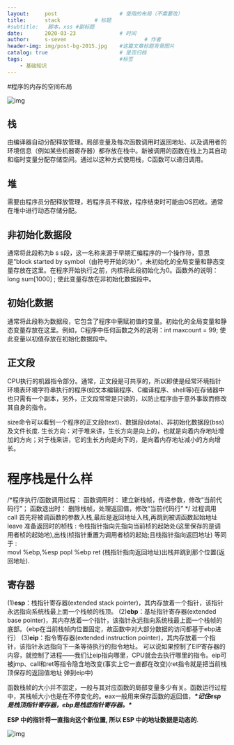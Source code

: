```yaml
---
layout:     post   				    # 使用的布局（不需要改）
title:      stack			# 标题 
#subtitle:   脚本，xss #副标题
date:       2020-03-23 				# 时间
author:     s-seven 						# 作者
header-img: img/post-bg-2015.jpg 	#这篇文章标题背景图片
catalog: true 						# 是否归档
tags:								#标签
    - 基础知识
---
```


#程序的内存的空间布局

![img](https://images0.cnblogs.com/blog/427267/201310/21113258-16bba106aacb4b998f2d5f52a5aa603a.jpg)

## 栈

由编译器自动分配释放管理。局部变量及每次函数调用时返回地址、以及调用者的环境信息（例如某些机器寄存器）都存放在栈中。新被调用的函数在栈上为其自动和临时变量分配存储空间。通过以这种方式使用栈，C函数可以递归调用。

## 堆

需要由程序员分配释放管理，若程序员不释放，程序结束时可能由OS回收。通常在堆中进行动态存储分配。

## 非初始化数据段

通常将此段称为b s s段，这一名称来源于早期汇编程序的一个操作符，意思是“block started by symbol（由符号开始的块）”，未初始化的全局变量和静态变量存放在这里。在程序开始执行之前，内核将此段初始化为0。函数外的说明：long sum[1000] ; 使此变量存放在非初始化数据段中。

## 初始化数据

通常将此段称为数据段，它包含了程序中需赋初值的变量。初始化的全局变量和静态变量存放在这里。例如，C程序中任何函数之外的说明：int maxcount = 99; 使此变量以初值存放在初始化数据段中。

## 正文段

CPU执行的机器指令部分。通常，正文段是可共享的，所以即使是经常环境指针环境表环境字符串执行的程序(如文本编辑程序、C编译程序、shell等)在存储器中也只需有一个副本，另外，正文段常常是只读的，以防止程序由于意外事故而修改其自身的指令。

size命令可以看到一个程序的正文段(text)、数据段(data)、非初始化数据段(bss)及文件长度.
生长方向：对于堆来讲，生长方向是向上的，也就是向着内存地址增加的方向；对于栈来讲，它的生长方向是向下的，是向着内存地址减小的方向增长。

# 程序栈是什么样

/*程序执行/函数调用过程：
函数调用时：
建立新栈帧，传递参数，修改“当前代码行”；
函数退出时：
删除栈帧，处理返回值，修改“当前代码行”
*/
过程调用 
call   首先将被调函数的参数入栈,最后是返回地址入栈,再跳到被调函数起始地址
leave  准备返回时的桢栈 : 令栈指针指向先指向当前桢的起始处(这里保存的是调用者桢的起始地),出栈(桢指针重置为调用者桢的起始;且栈指针指向返回地址)
       等同于 :   
       movl %ebp,%esp 
       popl %ebp
ret    (栈指针指向返回地址)出栈并跳到那个位置(返回地址).

## 寄存器

(1)**esp**：栈指针寄存器(extended stack pointer)，其内存放着一个指针，该指针永远指向系统栈最上面一个栈帧的栈顶。
 (2)**ebp**：基址指针寄存器(extended base pointer)，其内存放着一个指针，该指针永远指向系统栈最上面一个栈帧的底部。（ebp在当前栈帧内位置固定，故函数中对大部分数据的访问都基于ebp进行）
 (3)**eip**：指令寄存器(extended instruction pointer)，其内存放着一个指针，该指针永远指向下一条等待执行的指令地址。 可以说如果控制了EIP寄存器的内容，就控制了进程——我们让eip指向哪里，CPU就会去执行哪里的指令。eip可被jmp、call和ret等指令隐含地改变(事实上它一直都在改变)(ret指令就是把当前栈顶保存的返回值地址 弹到eip中)

函数栈帧的大小并不固定，一般与其对应函数的局部变量多少有关。函数运行过程中，其栈帧大小也是在不停变化的。eax一般用来保存函数的返回值，***\*记住esp是栈顶指针寄存器，ebp是栈底指针寄存器。\****

**ESP 中的指针将一直指向这个新位置, 所以 ESP 中的地址数据是动态的**.

![img](https://img-blog.csdn.net/20150521233623266?watermark/2/text/aHR0cDovL2Jsb2cuY3Nkbi5uZXQveWFuZ195dWxlaQ==/font/5a6L5L2T/fontsize/400/fill/I0JBQkFCMA==/dissolve/70/gravity/Center)

